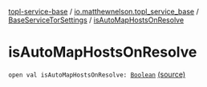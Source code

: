 [topl-service-base](../../index.md) / [io.matthewnelson.topl_service_base](../index.md) / [BaseServiceTorSettings](index.md) / [isAutoMapHostsOnResolve](./is-auto-map-hosts-on-resolve.md)

# isAutoMapHostsOnResolve

`open val isAutoMapHostsOnResolve: `[`Boolean`](https://kotlinlang.org/api/latest/jvm/stdlib/kotlin/-boolean/index.html) [(source)](https://github.com/05nelsonm/TorOnionProxyLibrary-Android/blob/master/topl-service-base/src/main/java/io/matthewnelson/topl_service_base/BaseServiceTorSettings.kt#L702)
